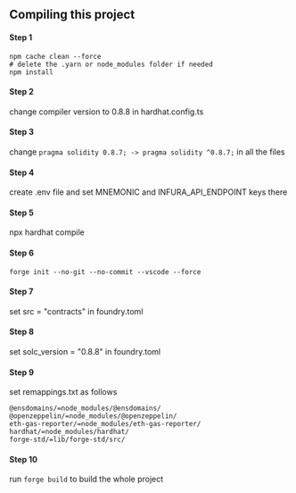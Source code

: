 ## Compiling this project

#### Step 1
```
npm cache clean --force
# delete the .yarn or node_modules folder if needed
npm install
```

#### Step 2
change compiler version to 0.8.8 in hardhat.config.ts

#### Step 3
change `pragma solidity 0.8.7; -> pragma solidity ^0.8.7;` in all the files

#### Step 4
create .env file and set MNEMONIC and INFURA_API_ENDPOINT keys there

#### Step 5
npx hardhat compile

#### Step 6
```
forge init --no-git --no-commit --vscode --force
```

#### Step 7
set src = "contracts" in foundry.toml

#### Step 8
set solc_version = "0.8.8" in foundry.toml

#### Step 9
set remappings.txt as follows
```
@ensdomains/=node_modules/@ensdomains/
@openzeppelin/=node_modules/@openzeppelin/
eth-gas-reporter/=node_modules/eth-gas-reporter/
hardhat/=node_modules/hardhat/
forge-std/=lib/forge-std/src/
```

#### Step 10
run `forge build` to build the whole project
